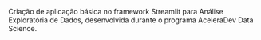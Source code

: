 Criação de aplicação básica no framework Streamlit para Análise Exploratória de Dados, desenvolvida durante o programa AceleraDev Data Science.
